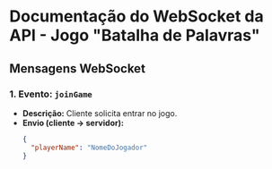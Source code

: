 # Documentação do WebSocket da API - Jogo "Batalha de Palavras"

## Mensagens WebSocket

### 1. Evento: `joinGame`

- **Descrição:** Cliente solicita entrar no jogo.
- **Envio (cliente → servidor):**
  ```json
  {
    "playerName": "NomeDoJogador"
  }
